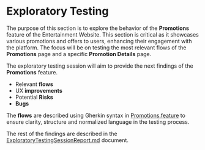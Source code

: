 # Exploratory Testing

The purpose of this section is to explore the behavior of the **Promotions** feature of the Entertainment Website. This section is critical as it showcases various promotions and offers to users, enhancing their engagement with the platform. The focus will be on testing the most relevant flows of the **Promotions** page and a specific **Promotion Details** page.

The exploratory testing session will aim to provide the next findings of the **Promotions** feature.
- Relevant **flows**
- UX **improvements**
- Potential **Risks**
- **Bugs**

The **flows** are described using Gherkin syntax in [Promotions.feature](Promotions.feature) to ensure clarity, structure and normalized language in the testing process.

The rest of the findings are described in the [ExploratoryTestingSessionReport.md](ExploratoryTestingSessionReport.md) document.